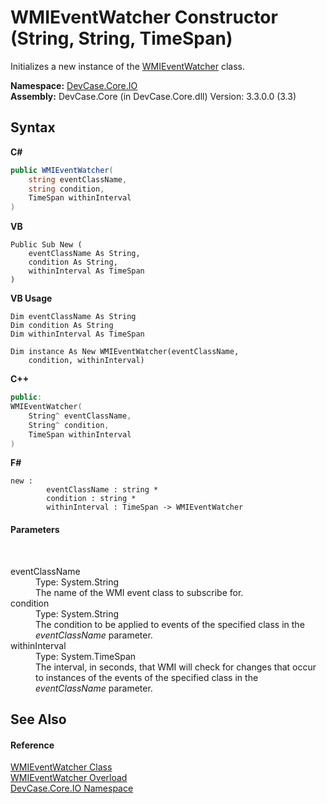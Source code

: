 # WMIEventWatcher Constructor (String, String, TimeSpan)
 

Initializes a new instance of the <a href="T_DevCase_Core_IO_WMIEventWatcher">WMIEventWatcher</a> class.

**Namespace:**&nbsp;<a href="N_DevCase_Core_IO">DevCase.Core.IO</a><br />**Assembly:**&nbsp;DevCase.Core (in DevCase.Core.dll) Version: 3.3.0.0 (3.3)

## Syntax

**C#**<br />
``` C#
public WMIEventWatcher(
	string eventClassName,
	string condition,
	TimeSpan withinInterval
)
```

**VB**<br />
``` VB
Public Sub New ( 
	eventClassName As String,
	condition As String,
	withinInterval As TimeSpan
)
```

**VB Usage**<br />
``` VB Usage
Dim eventClassName As String
Dim condition As String
Dim withinInterval As TimeSpan

Dim instance As New WMIEventWatcher(eventClassName, 
	condition, withinInterval)
```

**C++**<br />
``` C++
public:
WMIEventWatcher(
	String^ eventClassName, 
	String^ condition, 
	TimeSpan withinInterval
)
```

**F#**<br />
``` F#
new : 
        eventClassName : string * 
        condition : string * 
        withinInterval : TimeSpan -> WMIEventWatcher
```


#### Parameters
&nbsp;<dl><dt>eventClassName</dt><dd>Type: System.String<br />The name of the WMI event class to subscribe for.</dd><dt>condition</dt><dd>Type: System.String<br />The condition to be applied to events of the specified class in the *eventClassName* parameter.</dd><dt>withinInterval</dt><dd>Type: System.TimeSpan<br />The interval, in seconds, that WMI will check for changes that occur to instances of the events of the specified class in the *eventClassName* parameter.</dd></dl>

## See Also


#### Reference
<a href="T_DevCase_Core_IO_WMIEventWatcher">WMIEventWatcher Class</a><br /><a href="Overload_DevCase_Core_IO_WMIEventWatcher__ctor">WMIEventWatcher Overload</a><br /><a href="N_DevCase_Core_IO">DevCase.Core.IO Namespace</a><br />